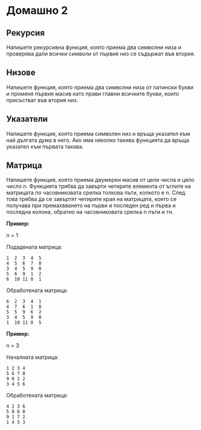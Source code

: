 # Домашно 2
## Рекурсия
Напишете рекурсивна функция, която приема два символни низа и проверява дали всички символи от първия низ се съдържат във втория.

## Низове
Напишете функция, която приема два символни низа от латински букви и променя първия масив като прави главни всичките букви, които присъстват във втория низ.

## Указатели
Напишете функция, която приема символен низ и връща указател към най дългата дума в него. Ако има няколко такива функцията да връща указател към първата такава.

## Матрица

Напишете функция, която приема двумерен масив от цели числа и цяло число n. Функцията трябва да завърти четирите елемента от ъглите на матрицата по часовниковата срелка толкова пъти, колкото е n. След това трябва да се завъртят четирите края на матрицата, която се получава при премахвването на първи и последен ред и първа и последна колона, обратно на часовниковата срелка n пъти и тн.

**Пример:**

n = 1

Подадената матрица:

    1  2  3  4  5
    4  5  6  7  8
    3  4  5  9  0
    5  6  9  1  2
    6  10 11 0  1

Обработената матрица:

    6  2  3  4  1
    4  7  6  1  8
    5  5  9  6  2
    3  4  5  9  0
    1  10 11 0  5 

**Пример:**

n = 3

Началната матрица:

    1 2 3 4
    5 6 7 8
    9 0 1 2
    3 4 5 6

Обработената матрица:

    4 2 3 6
    5 0 6 8
    9 1 7 2
    1 4 5 3
